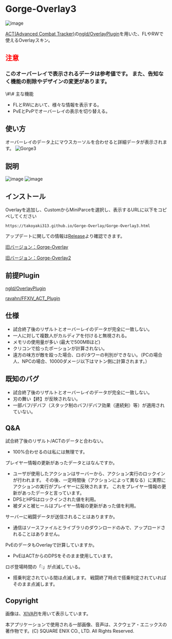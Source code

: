 # Gorge-Overlay3

![image](https://user-images.githubusercontent.com/40759792/158027337-0b159ed7-e8d8-432c-9cd5-5a73f7ff9380.png)

[ACT(Advanced Combat Tracker)](https://advancedcombattracker.com/home.php)の[ngld/OverlayPlugin](https://github.com/ngld/OverlayPlugin)を用いた、FLやRWで使えるOverlayスキン。

## <span style="color:red">注意</span>

<h3>このオーバーレイで表示されるデータは参考値です。 また、告知なく機能の削除やデザインの変更があります。</h3>\#\# 主な機能

* FLとRWにおいて、様々な情報を表示する。
* PvEとPvPでオーバーレイの表示を切り替える。

## 使い方

オーバーレイのデータ上にマウスカーソルを合わせると詳細データが表示されます。
![Gorge3](https://user-images.githubusercontent.com/40759792/158070864-079d42a8-9adf-4f33-9052-ea95d9531b98.gif)

## 説明

![image](https://user-images.githubusercontent.com/40759792/161756645-8fb1cdd9-6837-46b6-a9c7-66457de7a439.png)
![image](https://user-images.githubusercontent.com/40759792/162555713-9a69259f-8d1a-4e00-9f14-a43179bc5252.png)

## インストール

Overlayを追加し、CustomからMiniParceを選択し、表示するURLに以下をコピペしてください

```
https://takoyaki313.github.io/Gorge-Overlay/Gorge-Overlay3.html
```

アップデートに関しての情報は[Release](https://github.com/takoyaki313/Gorge-Overlay/releases)より確認できます。

[旧バージョン：Gorge-Overlay](https://takoyaki313.github.io/Gorge-Overlay/old/)

[旧バージョン：Gorge-Overlay2](https://takoyaki313.github.io/Gorge-Overlay/old/Gorge-Overlay2)

## 前提Plugin

[ngld/OverlayPlugin](https://github.com/ngld/OverlayPlugin)

[ravahn/FFXIV_ACT_Plugin](https://github.com/ravahn/FFXIV_ACT_Plugin)

## 仕様

* 試合終了後のリザルトとオーバーレイのデータが完全に一致しない。
* 一人に対して複数人がカルディアを付けると無視される。
* メモリの使用量が多い (最大で500MBほど)
* クリコンで拾ったポーションが計算されない。
* 遠方の味方が敵を殴った場合、ロボ/タワーの判別ができない。（PCの場合人、NPCの場合、10000ダメージ以下はマトン側に計算されます。）

## 既知のバグ

* 試合終了後のリザルトとオーバーレイのデータが完全に一致しない。
* 刃の舞い【終】が反映されない。
* 一部バフ/デバフ（スタック制のバフ/デバフ効果（連続剣）等）が適用されていない。

## Q&A

試合終了後のリザルト/ACTのデータと合わない。

* 100%合わせるのは私には無理です。

プレイヤー情報の更新があったデータとはなんですか。

* ユーザが使用したアクションはサーバーから、アクション実行のロックインが行われます。
    その後、一定時間後（アクションによって異なる）に実際にアクションの実行がプレイヤーに反映されます。
    これをプレイヤー情報の更新があったデータと言っています。
* DPSとHPSはロックインされた値を利用。
* 被ダメと被ヒールはプレイヤー情報の更新があった値を利用。

サーバーに戦闘データが送信されることはありますか。

* 通信はソースファイルとライブラリのダウンロードのみで、アップロードされることはありません。

PvEのデータもOverlayで計算していますか。

* PvEはACTからのDPSをそのまま使用しています。

ロボ登場時間の「∶」が点滅している。

* 搭乗判定されている間は点滅します。
    戦闘終了時点で搭乗判定されていればそのまま点滅します。

## Copyright

画像は、[XIVAPI](https://xivapi.com/)を用いて表示しています。

本アプリケーションで使用される一部画像、音声は、スクウェア・エニックスの著作物です。(C) SQUARE ENIX CO., LTD. All Rights Reserved.